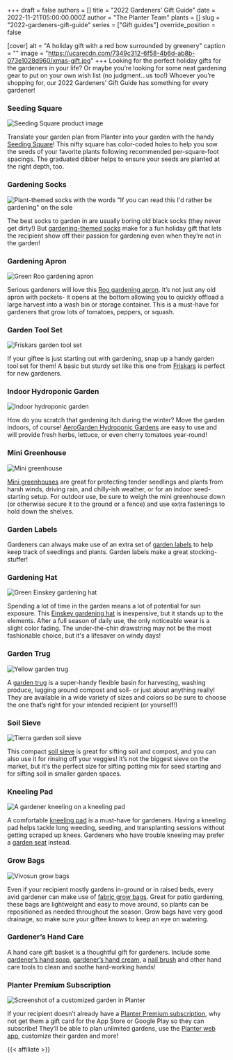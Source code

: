 +++
draft = false
authors = []
title = "2022 Gardeners' Gift Guide"
date = 2022-11-21T05:00:00.000Z
author = "The Planter Team"
plants = []
slug = "2022-gardeners-gift-guide"
series = ["Gift guides"]
override_position = false

[cover]
alt = "A holiday gift with a red bow surrounded by greenery"
caption = ""
image = "https://ucarecdn.com/7349c312-6f58-4b6d-ab8b-073e1028d960/xmas-gift.jpg"
+++
Looking for the perfect holiday gifts for the gardeners in your life? Or maybe you’re looking for some neat gardening gear to put on your own wish list (no judgment…us too!) Whoever you’re shopping for, our 2022 Gardeners' Gift Guide has something for every gardener!

### Seeding Square

![Seeding Square product image](https://ucarecdn.com/6c63144d-13cd-4708-9032-3058b2223aa6/seeding-square.jpg)

Translate your garden plan from Planter into your garden with the handy [Seeding Square](https://www.amazon.com/Seeding-Square-Perfectly-Vegetables-Conserves/dp/B00US8ESWK?ref_=ast_sto_dp)! This nifty square has color-coded holes to help you sow the seeds of your favorite plants following recommended per-square-foot spacings. The graduated dibber helps to ensure your seeds are planted at the right depth, too.

### Gardening Socks

![Plant-themed socks with the words "If you can read this I'd rather be gardening" on the sole](https://m.media-amazon.com/images/I/71gJmm9e6jL._AC_SX569_.jpg)

The best socks to garden in are usually boring old black socks (they never get dirty!) But [gardening-themed socks](https://www.amazon.com/s?k=gardening+socks) make for a fun holiday gift that lets the recipient show off their passion for gardening even when they’re not in the garden!

### Gardening Apron

![Green Roo gardening apron](https://m.media-amazon.com/images/I/814uHEtntGL._AC_SX569_.jpg)

Serious gardeners will love this [Roo gardening apron](https://www.amazon.com/Roo-Garden-Apron-Collection-Washable/dp/B00XV2KM20?th=1). It’s not just any old apron with pockets- it opens at the bottom allowing you to quickly offload a large harvest into a wash bin or storage container. This is a must-have for gardeners that grow lots of tomatoes, peppers, or squash.

### Garden Tool Set

![Friskars garden tool set](https://m.media-amazon.com/images/I/71ytb9CP00L.__AC_SX300_SY300_QL70_FMwebp_.jpg)

If your giftee is just starting out with gardening, snap up a handy garden tool set for them! A basic but sturdy set like this one from [Friskars](https://www.amazon.com/Fiskars-Garden-3Piece-Ergo-Scratch/dp/B01MUXL5V8/) is perfect for new gardeners.

### Indoor Hydroponic Garden

![Indoor hydroponic garden](https://ucarecdn.com/858b93b9-5f62-4ed7-8e37-d3d868e4ad6f/aerogarden-harvest-indoor-garden-with-led-lights-01.jpeg)

How do you scratch that gardening itch during the winter? Move the garden indoors, of course! [AeroGarden Hydroponic Gardens](https://www.amazon.com/stores/AeroGarden/page/1C957391-DD17-4684-B4E7-94CFD437E4B2?ref_=ast_bln) are easy to use and will provide fresh herbs, lettuce, or even cherry tomatoes year-round!

### Mini Greenhouse

![Mini greenhouse](https://ucarecdn.com/896c7649-c101-4016-baa8-1e9039297f64/Mini-greenhouse.jpg)

[Mini greenhouses](https://www.amazon.com/s?k=mini+greenhouse) are great for protecting tender seedlings and plants from harsh winds, driving rain, and chilly-ish weather, or for an indoor seed-starting setup. For outdoor use, be sure to weigh the mini greenhouse down (or otherwise secure it to the ground or a fence) and use extra fastenings to hold down the shelves.

### Garden Labels

Gardeners can always make use of an extra set of [garden labels](https://www.amazon.com/s?k=garden+labels) to help keep track of seedlings and plants. Garden labels make a great stocking-stuffer!

### Gardening Hat

![Green Einskey gardening hat](https://m.media-amazon.com/images/I/81cfLVWkUeL._AC_SX569_.jpg)

Spending a lot of time in the garden means a lot of potential for sun exposure. This [Einskey gardening hat](https://www.amazon.com/EINSKEY-Protection-Waterproof-Breathable-Packable/dp/B01J1GQ1F6/) is inexpensive, but it stands up to the elements. After a full season of daily use, the only noticeable wear is a slight color fading. The under-the-chin drawstring may not be the most fashionable choice, but it's a lifesaver on windy days!

### Garden Trug

![Yellow garden trug](https://m.media-amazon.com/images/I/51wfHg5HjTL._AC_SX679_.jpg)

A [garden trug](https://www.amazon.com/TUBTRUGS-Medium-Tub-Gallon-Yellow/dp/B000UJWNWY?th=1) is a super-handy flexible basin for harvesting, washing produce, lugging around compost and soil- or just about anything really! They are available in a wide variety of sizes and colors so be sure to choose the one that’s right for your intended recipient (or yourself!)

### Soil Sieve

![Tierra garden soil sieve](https://m.media-amazon.com/images/I/612VjG+bWkL._AC_SX679_.jpg)

This compact [soil sieve](https://www.amazon.com/Tierra-Garden-GP104-Galvanized-Woven/dp/B001614ZCG/) is great for sifting soil and compost, and you can also use it for rinsing off your veggies! It’s not the biggest sieve on the market, but it's the perfect size for sifting potting mix for seed starting and for sifting soil in smaller garden spaces.

### Kneeling Pad

![A gardener kneeling on a kneeling pad](https://ucarecdn.com/71c96fc3-fb0c-4a0d-8237-65ad8075a23b/Gardener-kneeling.jpg)

A comfortable [kneeling pad](https://www.amazon.com/s?k=kneeling+pad) is a must-have for gardeners. Having a kneeling pad helps tackle long weeding, seeding, and transplanting sessions without getting scraped up knees. Gardeners who have trouble kneeling may prefer a [garden seat](https://www.amazon.com/s?k=garden+seat) instead.

### Grow Bags

![Vivosun grow bags](https://m.media-amazon.com/images/I/71+fW3XXzNL._AC_SX679_.jpg)

Even if your recipient mostly gardens in-ground or in raised beds, every avid gardener can make use of [fabric grow bags](https://www.amazon.com/VIVOSUN-5-Pack-Thickened-Nonwoven-Handles/dp/B01I1D9OOU?th=1). Great for patio gardening, these bags are lightweight and easy to move around, so plants can be repositioned as needed throughout the season. Grow bags have very good drainage, so make sure your giftee knows to keep an eye on watering.

### Gardener’s Hand Care

A hand care gift basket is a thoughtful gift for gardeners. Include some [gardener’s hand soap](https://www.amazon.com/s?k=gardeners+hand+soap), [gardener’s hand cream](https://www.amazon.com/s?k=gardeners+hand+cream), a [nail brush](https://www.amazon.com/s?k=gardeners+nail+brush) and other hand care tools to clean and soothe hard-working hands!

### Planter Premium Subscription

![Screenshot of a customized garden in Planter](https://ucarecdn.com/c86081ae-3fac-4525-ad51-9871ba3f403b/customized-garden.jpg)

If your recipient doesn’t already have a [Planter Premium subscription](https://info.planter.garden/account/premium-subscription/), why not get them a gift card for the App Store or Google Play so they can subscribe! They’ll be able to plan unlimited gardens, use the [Planter web app](https://planter.garden/gardens), customize their garden and more!

{{< affiliate >}}
